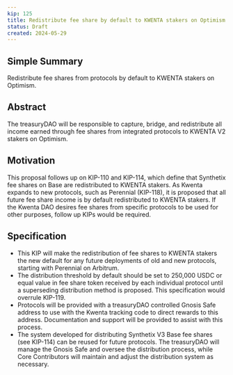 ```yaml
---
kip: 125
title: Redistribute fee share by default to KWENTA stakers on Optimism
status: Draft
created: 2024-05-29
---
```


## Simple Summary

Redistribute fee shares from protocols by default to KWENTA stakers on Optimism.

## Abstract

The treasuryDAO will be responsible to capture, bridge, and redistribute all income earned through fee shares from integrated protocols to KWENTA V2 stakers on Optimism.

## Motivation

This proposal follows up on KIP-110 and KIP-114, which define that Synthetix fee shares on Base are redistributed to KWENTA stakers. As Kwenta expands to new protocols, such as Perennial (KIP-118), it is proposed that all future fee share income is by default redistributed to KWENTA stakers.
If the Kwenta DAO desires fee shares from specific protocols to be used for other purposes, follow up KIPs would be required.

## Specification

- This KIP will make the redistribution of fee shares to KWENTA stakers the new default for any future deployments of old and new protocols, starting with Perennial on Arbitrum.
- The distribution threshold by default should be set to 250,000 USDC or equal value in fee share token received by each individual protocol until a superseding distribution method is proposed. This specification would overrule KIP-119.
- Protocols will be provided with a treasuryDAO controlled Gnosis Safe address to use with the Kwenta tracking code to direct rewards to this address. Documentation and support will be provided to assist with this process.
- The system developed for distributing Synthetix V3 Base fee shares (see KIP-114) can be reused for future protocols. The treasuryDAO will manage the Gnosis Safe and oversee the distribution process, while Core Contributors will maintain and adjust the distribution system as necessary.